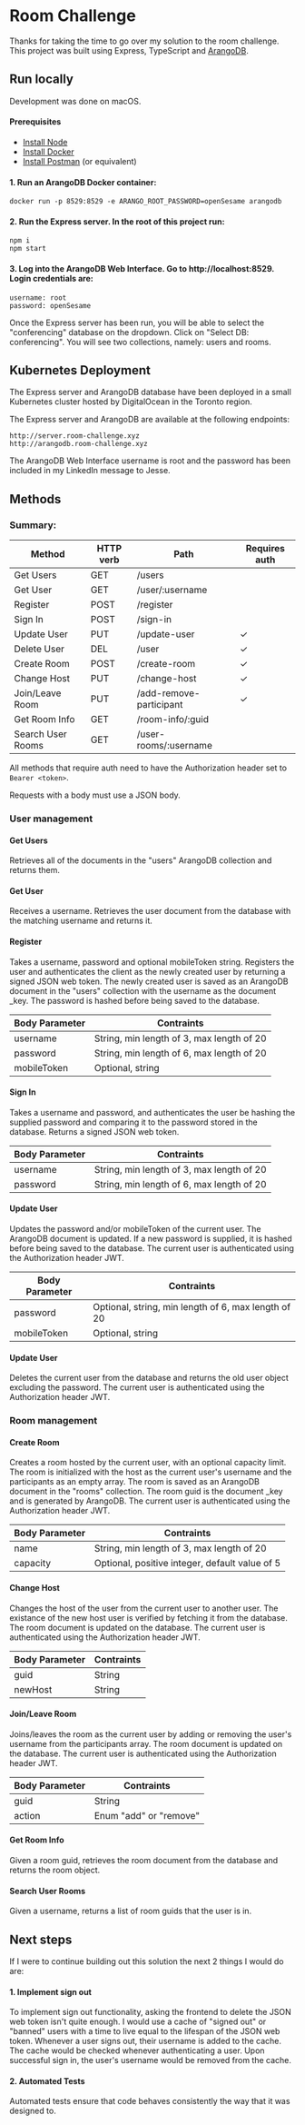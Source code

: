 # Room Challenge

Thanks for taking the time to go over my solution to the room challenge. This project was built using Express, TypeScript and [ArangoDB](https://www.arangodb.com/).

## Run locally

Development was done on macOS.

#### Prerequisites

- [Install Node](https://nodejs.org/en/download/)
- [Install Docker](https://docs.docker.com/get-docker/)
- [Install Postman](https://www.postman.com/downloads/) (or equivalent)

#### 1. Run an ArangoDB Docker container:

```
docker run -p 8529:8529 -e ARANGO_ROOT_PASSWORD=openSesame arangodb
```

#### 2. Run the Express server. In the root of this project run:

```
npm i
npm start
```

#### 3. Log into the ArangoDB Web Interface. Go to http://localhost:8529. Login credentials are:

```
username: root
password: openSesame
```

Once the Express server has been run, you will be able to select the "conferencing" database on the dropdown. Click on "Select DB: conferencing". You will see two collections, namely: users and rooms.

## Kubernetes Deployment

The Express server and ArangoDB database have been deployed in a small Kubernetes cluster hosted by DigitalOcean in the Toronto region.

The Express server and ArangoDB are available at the following endpoints:

```
http://server.room-challenge.xyz
http://arangodb.room-challenge.xyz
```

The ArangoDB Web Interface username is root and the password has been included in my LinkedIn message to Jesse.

## Methods

### Summary:

| Method            | HTTP verb | Path                    | Requires auth |
| ----------------- | --------- | ----------------------- | ------------- |
| Get Users         | GET       | /users                  |               |
| Get User          | GET       | /user/:username         |               |
| Register          | POST      | /register               |               |
| Sign In           | POST      | /sign-in                |               |
| Update User       | PUT       | /update-user            | ✓             |
| Delete User       | DEL       | /user                   | ✓             |
| Create Room       | POST      | /create-room            | ✓             |
| Change Host       | PUT       | /change-host            | ✓             |
| Join/Leave Room   | PUT       | /add-remove-participant | ✓             |
| Get Room Info     | GET       | /room-info/:guid        |               |
| Search User Rooms | GET       | /user-rooms/:username   |               |

All methods that require auth need to have the Authorization header set to `Bearer <token>`.

Requests with a body must use a JSON body.

### User management

#### Get Users

Retrieves all of the documents in the "users" ArangoDB collection and returns them.

#### Get User

Receives a username. Retrieves the user document from the database with the matching username and returns it.

#### Register

Takes a username, password and optional mobileToken string. Registers the user and authenticates the client as the newly created user by returning a signed JSON web token. The newly created user is saved as an ArangoDB document in the "users" collection with the username as the document \_key. The password is hashed before being saved to the database.

| Body Parameter | Contraints                                |
| -------------- | ----------------------------------------- |
| username       | String, min length of 3, max length of 20 |
| password       | String, min length of 6, max length of 20 |
| mobileToken    | Optional, string                          |

#### Sign In

Takes a username and password, and authenticates the user be hashing the supplied password and comparing it to the password stored in the database. Returns a signed JSON web token.

| Body Parameter | Contraints                                |
| -------------- | ----------------------------------------- |
| username       | String, min length of 3, max length of 20 |
| password       | String, min length of 6, max length of 20 |

#### Update User

Updates the password and/or mobileToken of the current user. The ArangoDB document is updated. If a new password is supplied, it is hashed before being saved to the database. The current user is authenticated using the Authorization header JWT.

| Body Parameter | Contraints                                          |
| -------------- | --------------------------------------------------- |
| password       | Optional, string, min length of 6, max length of 20 |
| mobileToken    | Optional, string                                    |

#### Update User

Deletes the current user from the database and returns the old user object excluding the password. The current user is authenticated using the Authorization header JWT.

### Room management

#### Create Room

Creates a room hosted by the current user, with an optional capacity limit. The room is initialized with the host as the current user's username and the participants as an empty array. The room is saved as an ArangoDB document in the "rooms" collection. The room guid is the document \_key and is generated by ArangoDB. The current user is authenticated using the Authorization header JWT.

| Body Parameter | Contraints                                     |
| -------------- | ---------------------------------------------- |
| name           | String, min length of 3, max length of 20      |
| capacity       | Optional, positive integer, default value of 5 |

#### Change Host

Changes the host of the user from the current user to another user. The existance of the new host user is verified by fetching it from the database. The room document is updated on the database. The current user is authenticated using the Authorization header JWT.

| Body Parameter | Contraints |
| -------------- | ---------- |
| guid           | String     |
| newHost        | String     |

#### Join/Leave Room

Joins/leaves the room as the current user by adding or removing the user's username from the participants array. The room document is updated on the database. The current user is authenticated using the Authorization header JWT.

| Body Parameter | Contraints             |
| -------------- | ---------------------- |
| guid           | String                 |
| action         | Enum "add" or "remove" |

#### Get Room Info

Given a room guid, retrieves the room document from the database and returns the room object.

#### Search User Rooms

Given a username, returns a list of room guids that the user is in.

## Next steps

If I were to continue building out this solution the next 2 things I would do are:

#### 1. Implement sign out

To implement sign out functionality, asking the frontend to delete the JSON web token isn't quite enough. I would use a cache of "signed out" or "banned" users with a time to live equal to the lifespan of the JSON web token. Whenever a user signs out, their username is added to the cache. The cache would be checked whenever authenticating a user. Upon successful sign in, the user's username would be removed from the cache.

#### 2. Automated Tests

Automated tests ensure that code behaves consistently the way that it was designed to.
